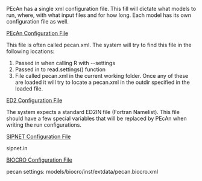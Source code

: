 PEcAn has a single xml configuration file. This fill will dictate what models to run, where, with what input files and for how long. Each model has its own configuration file as well.

[PEcAn Configuration File](PEcAn-Configuration)

This file is often called pecan.xml. The system will try to find this file in the following locations:
1. Passed in when calling R with --settings
2. Passed in to read.settings() function
3. File called pecan.xml in the current working folder.
Once any of these are loaded it will try to locate a pecan.xml in the outdir specified in the loaded file.

[ED2 Configuration File](ED2-Configuration)

The system expects a standard ED2IN file (Fortran Namelist). This file should have a few special variables that will be replaced by PEcAn when writing the run configurations.

[SIPNET Configuration File](SIPNET-Configuration)

sipnet.in

[BIOCRO Configuration File](BIOCRO-Configuration)

pecan settings: models/biocro/inst/extdata/pecan.biocro.xml